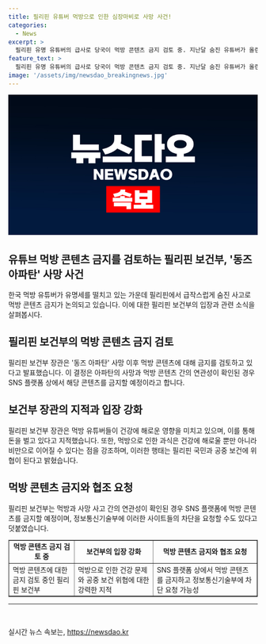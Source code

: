 ```yaml
---
title: 필리핀 유튜버 먹방으로 인한 심장마비로 사망 사건!
categories:
  - News
excerpt: >
  필리핀 유명 유튜버의 급사로 당국이 먹방 콘텐츠 금지 검토 중. 지난달 숨진 유튜버가 올린 먹방 영상과 건강 문제 연관성 조명 중. 보건장관은 먹방이 건강에 해로울 수 있다며 주장, SNS 플랫폼에서의 먹방 콘텐츠 금지까지 추진할 의향
feature_text: >
  필리핀 유명 유튜버의 급사로 당국이 먹방 콘텐츠 금지 검토 중. 지난달 숨진 유튜버가 올린 먹방 영상과 건강 문제 연관성 조명 중. 보건장관은 먹방이 건강에 해로울 수 있다며 주장, SNS 플랫폼에서의 먹방 콘텐츠 금지까지 추진할 의향
image: '/assets/img/newsdao_breakingnews.jpg'
---
```


<p><img src="/assets/img/newsdao_breakingnews.jpg" alt="bookingtag 속보" /></p>

<h2 data-ke-size="size24">유튜브 먹방 콘텐츠 금지를 검토하는 필리핀 보건부, '동즈 아파탄' 사망 사건</h2>

<p data-ke-size="size16">한국 먹방 유튜버가 유명세를 떨치고 있는 가운데 필리핀에서 급작스럽게 숨진 사고로 먹방 콘텐츠 금지가 논의되고 있습니다. 이에 대한 필리핀 보건부의 입장과 관련 소식을 살펴봅시다.</p>

<h2 data-ke-size="size24">필리핀 보건부의 먹방 콘텐츠 금지 검토</h2>

<p data-ke-size="size16">필리핀 보건부 장관은 '동즈 아파탄' 사망 이후 먹방 콘텐츠에 대해 금지를 검토하고 있다고 발표했습니다. 이 결정은 아파탄의 사망과 먹방 콘텐츠 간의 연관성이 확인된 경우 SNS 플랫폼 상에서 해당 콘텐츠를 금지할 예정이라고 합니다.</p>

<h2 data-ke-size="size24">보건부 장관의 지적과 입장 강화</h2>

<p data-ke-size="size16">필리핀 보건부 장관은 먹방 유튜버들이 건강에 해로운 영향을 미치고 있으며, 이를 통해 돈을 벌고 있다고 지적했습니다. 또한, 먹방으로 인한 과식은 건강에 해로울 뿐만 아니라 비만으로 이어질 수 있다는 점을 강조하며, 이러한 행태는 필리핀 국민과 공중 보건에 위협이 된다고 밝혔습니다.</p>

<h2 data-ke-size="size24">먹방 콘텐츠 금지와 협조 요청</h2>

<p data-ke-size="size16">필리핀 보건부는 먹방과 사망 사고 간의 연관성이 확인된 경우 SNS 플랫폼에 먹방 콘텐츠를 금지할 예정이며, 정보통신기술부에 이러한 사이트들의 차단을 요청할 수도 있다고 덧붙였습니다.</p>

<table style="width: 100%;" border="1">
<tbody>
<tr>
<td style="text-align: center; height: 17px;"><b>먹방 콘텐츠 금지 검토 중</b></td>
<td style="text-align: center; height: 17px;"><b>보건부의 입장 강화</b></td>
<td style="text-align: center; height: 17px;"><b>먹방 콘텐츠 금지와 협조 요청</b></td>
</tr>
<tr>
<td>먹방 콘텐츠에 대한 금지 검토 중인 필리핀 보건부</td>
<td>먹방으로 인한 건강 문제와 공중 보건 위협에 대한 강력한 지적</td>
<td>SNS 플랫폼 상에서 먹방 콘텐츠를 금지하고 정보통신기술부에 차단 요청 가능성</td>
</tr>
</tbody>
</table>

<hr>

<p data-ke-size="size16">&nbsp;</p>
실시간 뉴스 속보는, <a href="https://newsdao.kr" rel="dofollow">https://newsdao.kr</a>


